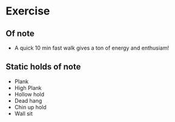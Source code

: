 # Exercise

## Of note

* A quick 10 min fast walk gives a ton of energy and enthusiam!

## Static holds of note

* Plank
* High Plank
* Hollow hold
* Dead hang
* Chin up hold
* Wall sit
